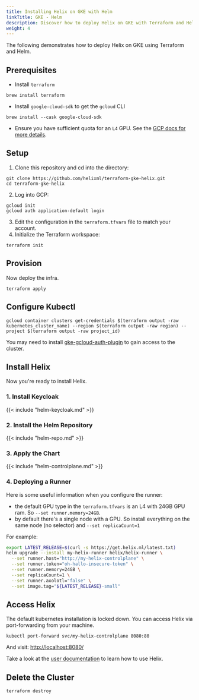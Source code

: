 ```yaml
---
title: Installing Helix on GKE with Helm
linkTitle: GKE - Helm
description: Discover how to deploy Helix on GKE with Terraform and Helm
weight: 4
---
```


The following demonstrates how to deploy Helix on GKE using Terraform and Helm.

## Prerequisites

* Install `terraform`

```
brew install terraform
```

* Install `google-cloud-sdk` to get the `gcloud` CLI

```
brew install --cask google-cloud-sdk
```

* Ensure you have sufficient quota for an `L4` GPU. See the [GCP docs for more details](https://cloud.google.com/kubernetes-engine/docs/how-to/gpus#gpu_quota).

## Setup

1. Clone this repository and cd into the directory:

```
git clone https://github.com/helixml/terraform-gke-helix.git
cd terraform-gke-helix
```

2. Log into GCP:

```
gcloud init
gcloud auth application-default login
```

3. Edit the configuration in the `terraform.tfvars` file to match your account.
4. Initialize the Terraform workspace:

```
terraform init
```

## Provision

Now deploy the infra.

```
terraform apply
```

## Configure Kubectl

```
gcloud container clusters get-credentials $(terraform output -raw kubernetes_cluster_name) --region $(terraform output -raw region) --project $(terraform output -raw project_id)
```

You may need to install [gke-gcloud-auth-plugin](https://cloud.google.com/kubernetes-engine/docs/how-to/cluster-access-for-kubectl#install_plugin) to gain access to the cluster.

## Install Helix

Now you're ready to install Helix.

### 1. Install Keycloak

{{< include "helm-keycloak.md" >}}


### 2. Install the Helm Repository

{{< include "helm-repo.md" >}}

### 3. Apply the Chart

{{< include "helm-controlplane.md" >}}

### 4. Deploying a Runner

Here is some useful information when you configure the runner:

* the default GPU type in the `terraform.tfvars` is an L4 with 24GB GPU ram. So `--set runner.memory=24GB`.
* by default there's a single node with a GPU. So install everything on the same node (no selector) and `--set replicaCount=1`

For example:

```bash
export LATEST_RELEASE=$(curl -s https://get.helix.ml/latest.txt)
helm upgrade --install my-helix-runner helix/helix-runner \
  --set runner.host="http://my-helix-controlplane" \
  --set runner.token="oh-hallo-insecure-token" \
  --set runner.memory=24GB \
  --set replicaCount=1 \
  --set runner.axolotl="false" \
  --set image.tag="${LATEST_RELEASE}-small"
```

## Access Helix

The default kubernetes installation is locked down. You can access Helix via port-forwarding from your machine.

```
kubectl port-forward svc/my-helix-controlplane 8080:80
```

And visit: [http://localhost:8080/](http://localhost:8080/)

Take a look at the [user documentation](https://docs.helix.ml/helix/getting-started/getting-started/) to learn how to use Helix.

## Delete the Cluster

```
terraform destroy
```
